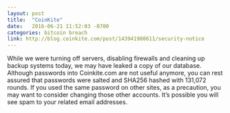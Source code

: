 ```yaml
---
layout: post
title:  "CoinKite"
date:   2016-06-21 11:52:03 -0700
categories: bitcoin breach
link: http://blog.coinkite.com/post/143941980611/security-notice
---
```

While we were turning off servers, disabling firewalls and cleaning up backup systems today, we may have leaked a copy of our database. Although passwords into Coinkite.com are not useful anymore, you can rest assured that passwords were salted and SHA256 hashed with 131,072 rounds. If you used the same password on other sites, as a precaution, you may want to consider changing those other accounts. It’s possible you will see spam to your related email addresses.
